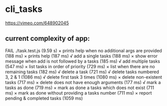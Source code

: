 # cli_tasks
https://vimeo.com/648902045
## current complexity of app:
 FAIL  ./task.test.js (9.59 s)
  × prints help when no additional args are provided (188 ms)
  × prints help (187 ms)
  √ add a single tasks (188 ms)
  × show error message when add is not followed by a tasks (185 ms)
  √ add multiple tasks (547 ms)
  × list tasks in order of priority (729 ms)
  × list when there are no remaining tasks (182 ms)
  √ delete a task (721 ms)
  √ delete tasks numbered 3, 2 & 1 (1086 ms)
  √ delete first task 3 times (1080 ms)
  × delete non-existent tasks (717 ms)
  × delete does not have enough arguments (177 ms)
  √ mark a tasks as done (719 ms)
  × mark as done a tasks which does not exist (711 ms)
  × mark as done without providing a tasks number (711 ms)
  × report pending & completed tasks (1059 ms)
